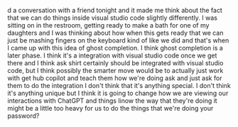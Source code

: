 d a conversation with a friend tonight and it made me think about the fact that we can do things inside visual studio code slightly differently. I was sitting on in the restroom, getting ready to make a bath for one of my daughters and I was thinking about how when this gets ready that we can just be mashing fingers on the keyboard kind of like we did and that's when I came up with this idea of ghost completion. I think ghost completion is a later phase. I think it's a integration with visual studio code once we get there and I think ask shirt certainly should be integrated with visual studio code, but I think possibly the smarter move would be to actually just work with get hub copilot and teach them how we're doing ask and just ask for them to do the integration I don't think that it's anything special. I don't think it's anything unique but I think it is going to change how we are viewing our interactions with ChatGPT and things linow the way that they're doing it might be a little too heavy for us to do the things that we're doing your password?
